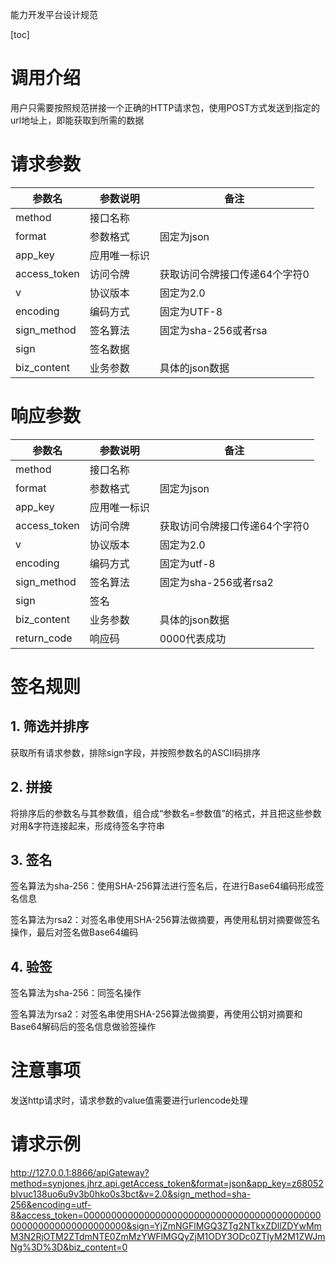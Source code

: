 能力开发平台设计规范



[toc]



# 调用介绍

用户只需要按照规范拼接一个正确的HTTP请求包，使用POST方式发送到指定的url地址上，即能获取到所需的数据



# 请求参数

| 参数名       | 参数说明     | 备注                          |
| ------------ | ------------ | ----------------------------- |
| method       | 接口名称     |                               |
| format       | 参数格式     | 固定为json                    |
| app_key      | 应用唯一标识 |                               |
| access_token | 访问令牌     | 获取访问令牌接口传递64个字符0 |
| v            | 协议版本     | 固定为2.0                     |
| encoding     | 编码方式     | 固定为UTF-8                   |
| sign_method  | 签名算法     | 固定为sha-256或者rsa          |
| sign         | 签名数据     |                               |
| biz_content  | 业务参数     | 具体的json数据                |



# 响应参数

| 参数名       | 参数说明     | 备注                          |
| ------------ | ------------ | ----------------------------- |
| method       | 接口名称     |                               |
| format       | 参数格式     | 固定为json                    |
| app_key      | 应用唯一标识 |                               |
| access_token | 访问令牌     | 获取访问令牌接口传递64个字符0 |
| v            | 协议版本     | 固定为2.0                     |
| encoding     | 编码方式     | 固定为utf-8                   |
| sign_method  | 签名算法     | 固定为sha-256或者rsa2         |
| sign         | 签名         |                               |
| biz_content  | 业务参数     | 具体的json数据                |
| return_code  | 响应码       | 0000代表成功                  |



# 签名规则

## 1. 筛选并排序

获取所有请求参数，排除sign字段，并按照参数名的ASCII码排序

## 2. 拼接

将排序后的参数名与其参数值，组合成“参数名=参数值”的格式，并且把这些参数对用&字符连接起来，形成待签名字符串

## 3. 签名

签名算法为sha-256：使用SHA-256算法进行签名后，在进行Base64编码形成签名信息

签名算法为rsa2：对签名串使用SHA-256算法做摘要，再使用私钥对摘要做签名操作，最后对签名做Base64编码

## 4. 验签

签名算法为sha-256：同签名操作

签名算法为rsa2：对签名串使用SHA-256算法做摘要，再使用公钥对摘要和Base64解码后的签名信息做验签操作



# 注意事项

发送http请求时，请求参数的value值需要进行urlencode处理



# 请求示例

http://127.0.0.1:8866/apiGateway?method=synjones.jhrz.api.getAccess_token&format=json&app_key=z68052blvuc138uo6u9v3b0hko0s3bct&v=2.0&sign_method=sha-256&encoding=utf-8&access_token=0000000000000000000000000000000000000000000000000000000000000000&sign=YjZmNGFlMGQ3ZTg2NTkxZDllZDYwMmM3N2RjOTM2ZTdmNTE0ZmMzYWFlMGQyZjM1ODY3ODc0ZTIyM2M1ZWJmNg%3D%3D&biz_content=0

